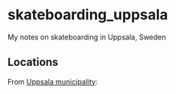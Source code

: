 # skateboarding_uppsala

My notes on skateboarding in Uppsala, Sweden

## Locations

From [Uppsala municipality](https://www.uppsala.se/kultur-idrott-fritid/plats/parkour-skateboard/):

